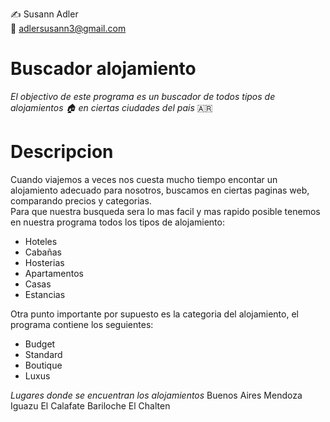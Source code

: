✍️ Susann Adler <br>
:email: adlersusann3@gmail.com

# Buscador alojamiento
_El objectivo de este programa es un buscador de todos tipos de alojamientos 🏠 en ciertas ciudades del pais_ :argentina:


# Descripcion
Cuando viajemos a veces nos cuesta mucho tiempo encontar un alojamiento adecuado para nosotros, buscamos en ciertas paginas web, comparando precios y categorias. <br>
Para que nuestra busqueda sera lo mas facil y mas rapido posible tenemos en nuestra programa todos los tipos de alojamiento: <br>
- Hoteles
- Cabañas
- Hosterias
- Apartamentos
- Casas
- Estancias <br>

Otra punto importante por supuesto es la categoria del alojamiento, el programa contiene los seguientes: <br>
- Budget 
- Standard
- Boutique
- Luxus <br>

_Lugares donde se encuentran los alojamientos_
Buenos Aires
Mendoza
Iguazu 
El Calafate
Bariloche
El Chalten
